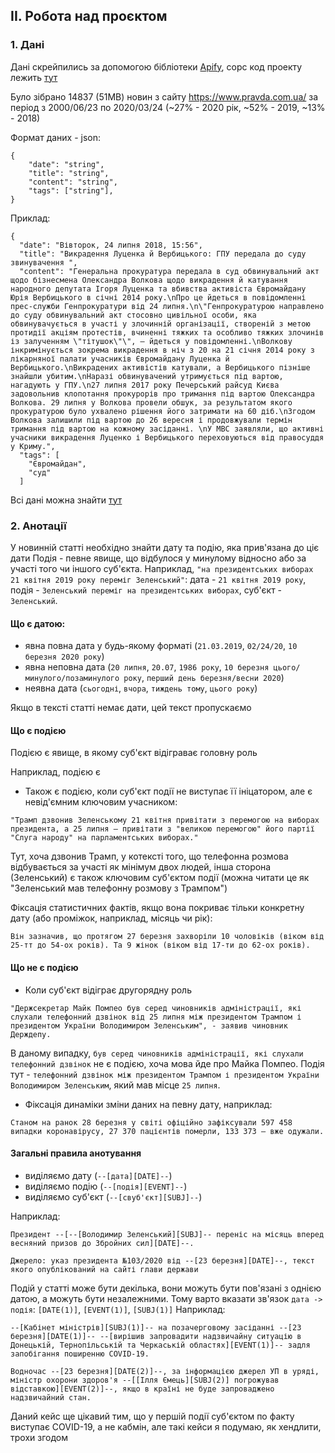 ## II. Робота над проєктом

### 1. Дані

Дані скрейпились за допомогою бібліотеки [Apify](https://apify.com/), сорс код проекту лежить [тут](../crowley)

Було зібрано 14837 (51MB) новин з сайту https://www.pravda.com.ua/ за період з 2000/06/23 по 2020/03/24 (~27% - 2020 рік, ~52% - 2019, ~13% - 2018)

Формат даних - json:

```
{
    "date": "string",
    "title": "string",
    "content": "string",
    "tags": ["string"],
}
```

Приклад:

```
{
  "date": "Вівторок, 24 липня 2018, 15:56",
  "title": "Викрадення Луценка й Вербицького: ГПУ передала до суду звинувачення ",
  "content": "Генеральна прокуратура передала в суд обвинувальний акт щодо бізнесмена Олександра Волкова щодо викрадення й катування народного депутата Ігоря Луценка та вбивства активіста Євромайдану Юрія Вербицького в січні 2014 року.\nПро це йдеться в повідомленні прес-служби Генпрокуратури від 24 липня.\n\"Генпрокуратурою направлено до суду обвинувальний акт стосовно цивільної особи, яка обвинувачується в участі у злочинній організації, створеній з метою протидії акціям протестів, вчиненні тяжких та особливо тяжких злочинів із залученням \"тітушок\"\", – йдеться у повідомленні.\nВолкову інкримінується зокрема викрадення в ніч з 20 на 21 січня 2014 року з лікарняної палати учасників Євромайдану Луценка й Вербицького.\nВикрадених активістів катували, а Вербицького пізніше знайшли убитим.\nНаразі обвинувачений утримується під вартою, нагадують у ГПУ.\n27 липня 2017 року Печерський райсуд Києва задовольнив клопотання прокурорів про тримання під вартою Олександра Волкова. 29 липня у Волкова провели обшук, за результатом якого прокуратурою було ухвалено рішення його затримати на 60 діб.\nЗгодом Волкова залишили під вартою до 26 вересня і продовжували термін тримання під вартою на кожному засіданні. \nУ МВС заявляли, що активні учасники викрадення Луценко і Вербицького переховуються від правосуддя у Криму.",
  "tags": [
    "Євромайдан",
    "суд"
  ]
```

Всі дані можна знайти [тут](./pravda.com.ua.zip)

### 2. Анотації

У новинній статті необхідно знайти дату та подію, яка прив'язана до ціє дати
Подія - певне явище, що відбулося у минулому відносно або за участі того чи іншого суб'єкта. Наприклад, `"на президентських виборах 21 квітня 2019 року переміг Зеленський"`: дата - `21 квітня 2019 року`, подія - `Зеленський переміг на президентських виборах`, суб'єкт - `Зеленський`.

#### Що є датою:

-   явна повна дата у будь-якому форматі (`21.03.2019`, `02/24/20`, `10 березня 2020 року`)
-   явна неповна дата (`20 липня`, `20.07`, `1986 року`, `10 березня цього/минулого/позаминулого року`, `перший день березня/весни 2020`)
-   неявна дата (`сьогодні`, `вчора`, `тиждень тому`, `цього року`)

Якщо в тексті статті немає дати, цей текст пропускаємо

#### Що є подією

Подією є явище, в якому суб'єкт відіграває головну роль

Наприклад, подією є

-   Також є подією, коли суб'єкт події не виступає її ініцатором, але є невід'ємним ключовим учасником:

```
"Трамп дзвонив Зеленському 21 квітня привітати з перемогою на виборах президента, а 25 липня – привітати з "великою перемогою" його партії "Слуга народу" на парламентських виборах."
```

Тут, хоча дзвонив Трамп, у котексті того, що телефонна розмова відбувається за участі як мінімум двох людей, інша сторона (Зеленський) є також ключовим суб'єктом події (можна читати це як "Зеленський мав телефонну розмову з Трампом")

Фіксація статистичних фактів, якщо вона покриває тільки конкретну дату (або проміжок, наприклад, місяць чи рік):

```
Він зазначив, що протягом 27 березня захворіли 10 чоловіків (віком від 25-тт до 54-ох років). Та 9 жінок (віком від 17-ти до 62-ох років).
```

#### Що не є подією

-   Коли суб'єкт відіграє другорядну роль

```
"Держсекретар Майк Помпео був серед чиновників адміністрації, які слухали телефонний дзвінок від 25 липня між президентом Трампом і президентом України Володимиром Зеленським", - заявив чиновник Держдепу.
```

В даному випадку, `був серед чиновників адміністрації, які слухали телефонний дзвінок` не є подією, хоча мова йде про Майка Помпео. Подія тут - `телефонний дзвінок між президентом Трампом і президентом України Володимиром Зеленським`, який мав місце `25 липня`.

-   Фіксація динаміки зміни даних на певну дату, наприклад:

```
Станом на ранок 28 березня у світі офіційно зафіксували 597 458 випадки коронавірусу, 27 370 пацієнтів померли, 133 373 — вже одужали.
```

#### Загальні правила анотування

-   виділяємо дату (`--[дата][DATE]--`)
-   виділяємо подію (`--[подія][EVENT]--`)
-   виділяємо суб'єкт (`--[свуб'єкт][SUBJ]--`)

Наприклад:

```
Президент --[--[Володимир Зеленський][SUBJ]-- переніс на місяць вперед весняний призов до Збройних сил][DATE]--.

Джерело: указ президента №103/2020 від --[23 березня][DATE]--, текст якого опублікований на сайті глави держави
```

Подій у статті може бути декілька, вони можуть бути пов'язані з однією датою, а можуть бути незалежними. Тому варто вказати зв'язок `дата -> подія`: `[DATE(1)]`, `[EVENT(1)]`, `[SUBJ(1)]`
Наприклад:

```
--[Кабінет міністрів][SUBJ(1)]-- на позачерговому засіданні --[23 березня][DATE(1)]-- --[вирішив запровадити надзвичайну ситуацію в Донецькій, Тернопільській та Черкаській областях][EVENT(1)]-- задля запобігання поширенню COVID-19.

Водночас --[23 березня][DATE(2)]--, за інформацією джерел УП в уряді, міністр охорони здоров'я --[[Ілля Ємець][SUBJ(2)] погрожував відставкою][EVENT(2)]--, якщо в країні не буде запроваджено надзвичайний стан.
```

Даний кейс ще цікавий тим, що у першій події суб'єктом по факту виступає COVID-19, а не кабмін, але такі кейси я подумаю, як хендлити, трохи згодом
